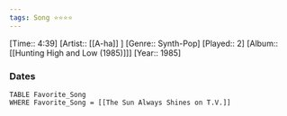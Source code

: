 ```yaml
---
tags: Song ⭐⭐⭐⭐ 
---
```

[Time:: 4:39]
[Artist:: [[A-ha]] ]
[Genre:: Synth-Pop]
[Played:: 2]
[Album:: [[Hunting High and Low (1985)]]]
[Year:: 1985]
### Dates
````dataview
TABLE Favorite_Song
WHERE Favorite_Song = [[The Sun Always Shines on T.V.]]
````